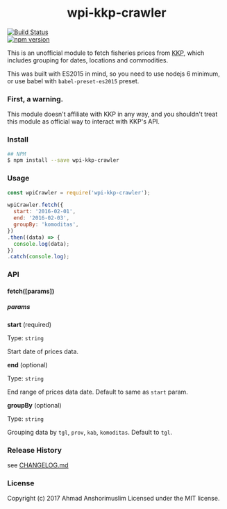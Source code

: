 # <center>wpi-kkp-crawler</center>

[![Build Status](https://travis-ci.org/eFishery/wpi-kkp-crawler.svg?branch=master)](https://travis-ci.org/eFishery/wpi-kkp-crawler)  
[![npm version](https://badge.fury.io/js/wpi-kkp-crawler.svg)](https://badge.fury.io/js/wpi-kkp-crawler)  

This is an unofficial module to fetch fisheries prices from [KKP](http://wpi.kkp.go.id), which includes grouping for dates, locations and commodities.

This was built with ES2015 in mind, so you need to use nodejs 6 minimum, or use babel with `babel-preset-es2015` preset.

### First, a warning.

This module doesn't affiliate with KKP in any way, and you shouldn't treat this module as official way to interact with KKP's API.

### Install

```bash
## NPM
$ npm install --save wpi-kkp-crawler
```

### Usage

```js
const wpiCrawler = require('wpi-kkp-crawler');

wpiCrawler.fetch({
  start: '2016-02-01',
  end: '2016-02-03',
  groupBy: 'komoditas',
})
.then((data) => {
  console.log(data);
})
.catch(console.log);
```

### API

#### **fetch([params])**

##### **params**

**start** (required)

Type: `string`

Start date of prices data.

**end** (optional)

Type: `string`

End range of prices data date. Default to same as `start` param.

**groupBy** (optional)

Type: `string`

Grouping data by `tgl`, `prov`, `kab`, `komoditas`. Default to `tgl`.

### Release History

see [CHANGELOG.md](CHANGELOG.md)

### License

Copyright (c) 2017 Ahmad Anshorimuslim
Licensed under the MIT license.
